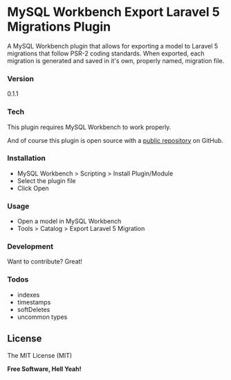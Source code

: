 # MySQL Workbench Export Laravel 5 Migrations Plugin

A MySQL Workbench plugin that allows for exporting a model to Laravel 5 migrations that follow PSR-2 coding standards. When exported, each migration is generated and
saved in it's own, properly named, migration file.

### Version
0.1.1

### Tech

This plugin requires MySQL Workbench to work properly.

And of course this plugin is open source with a [public repository](https://github.com/beckenrode/mysql-workbench-export-laravel-5-migrations)
 on GitHub.

### Installation

 - MySQL Workbench > Scripting > Install Plugin/Module
 - Select the plugin file
 - Click Open

### Usage

 - Open a model in MySQL Workbench
 - Tools > Catalog > Export Laravel 5 Migration

### Development

Want to contribute? Great!

### Todos

 - indexes
 - timestamps
 - softDeletes
 - uncommon types

License
----

The MIT License (MIT)

**Free Software, Hell Yeah!**
